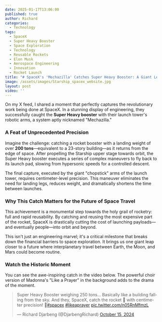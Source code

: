 ```yaml
---
date: 2025-01-17T13:06:00
published: true
author: Richard
categories:
  - Technology
tags:
  - SpaceX
  - Super Heavy Booster
  - Space Exploration
  - Technology
  - Reusable Rockets
  - Elon Musk
  - Aerospace Engineering
  - Innovation
  - Rocket Launch
title: "# SpaceX's 'Mechazilla' Catches Super Heavy Booster: A Giant Leap for Rocket Reusability"
image: /assets/images/Starship_spacex_website.jpg
layout: post
video: ''
---
```

On my X feed, I shared a moment that perfectly captures the revolutionary work being done at SpaceX. In a stunning display of engineering, they successfully caught the **Super Heavy booster** with their launch tower's robotic arms, a system aptly nicknamed "Mechazilla."

### A Feat of Unprecedented Precision

Imagine the challenge: catching a rocket booster with a landing weight of over **200 tons**—equivalent to a 23-story building—as it returns from the edge of space. After propelling the Starship upper stage towards orbit, the Super Heavy booster executes a series of complex maneuvers to fly back to its launch pad, slowing from hypersonic speeds for a controlled descent.

The final capture, executed by the giant "chopstick" arms of the launch tower, requires centimeter-level precision. This maneuver eliminates the need for landing legs, reduces weight, and dramatically shortens the time between launches.

### Why This Catch Matters for the Future of Space Travel

This achievement is a monumental step towards the holy grail of rocketry: full and rapid reusability. By catching and reusing the most expensive part of the rocket, SpaceX is drastically cutting the cost of launching payloads—and eventually people—into orbit and beyond.

This isn't just an engineering marvel; it's a critical milestone that breaks down the financial barriers to space exploration. It brings us one giant leap closer to a future where interplanetary travel between Earth, the Moon, and Mars could become routine.

### Watch the Historic Moment

You can see the awe-inspiring catch in the video below. The powerful choir version of Madonna's "Like a Prayer" in the background adds to the drama of the moment.

<blockquote class="twitter-tweet"><p lang="en" dir="ltr">Super Heavy Booster weighing 250 tons... Basically like a building falling from the sky. And they, SpaceX, catch the rocket 🚀 with centimeter precision! 🤩<a href="https://twitter.com/hashtag/spacex?src=hash&amp;ref_src=twsrc%5Etfw">#spacex</a> <a href="https://twitter.com/hashtag/likeaprayer?src=hash&amp;ref_src=twsrc%5Etfw">#likeaprayer</a> <a href="https://t.co/n05RnMfmzL">pic.twitter.com/n05RnMfmzL</a></p>&mdash; Richard Djarbeng (@DjarbengRichard) <a href="https://twitter.com/DjarbengRichard/status/1846175655148638503?ref_src=twsrc%5Etfw">October 15, 2024</a></blockquote> <script async src="https://platform.twitter.com/widgets.js" charset="utf-8"></script>
